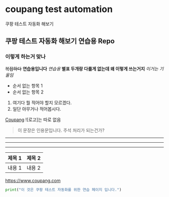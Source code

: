 # coupang test automation
 쿠팡 테스트 자동화 해보기
## 쿠팡 테스트 자동화 해보기 연습용 Repo
### 이렇게 하는거 맞나

~~복잡하다~~
**연습용입니다**
*연습용*
__별표 두개랑 다를게 없는데 왜 이렇게 쓰는거지__
_이거는 기울임_


- 순서 없는 항목 1
- 순서 없는 항목 2
 1. 여기다 뭘 적어야 할지 모르겠다.
 2. 일단 아무거나 적어봅시다.

 [Coupang](https://www.coupang.com)
 ![로고]는 따로 없음

 > 이 문장은 인용문입니다. 
 > 주석 처리가 되는건가?

 ---
 ***
 ___

 |제목 1|제목 2|
 |------|------|
 |내용 1|내용 2|

 <https://www.coupang.com>

 ```python
 print("이 것은 쿠팡 테스트 자동화를 위한 연습 페이지 입니다.")
 ```

 